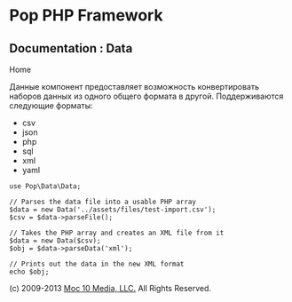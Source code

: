 Pop PHP Framework
=================

Documentation : Data
--------------------

Home

Данные компонент предоставляет возможность конвертировать наборов данных
из одного общего формата в другой. Поддерживаются следующие форматы:

-   csv
-   json
-   php
-   sql
-   xml
-   yaml

<!-- -->

    use Pop\Data\Data;

    // Parses the data file into a usable PHP array
    $data = new Data('../assets/files/test-import.csv');
    $csv = $data->parseFile();

    // Takes the PHP array and creates an XML file from it
    $data = new Data($csv);
    $obj = $data->parseData('xml');

    // Prints out the data in the new XML format
    echo $obj;

\(c) 2009-2013 [Moc 10 Media, LLC.](http://www.moc10media.com) All
Rights Reserved.
